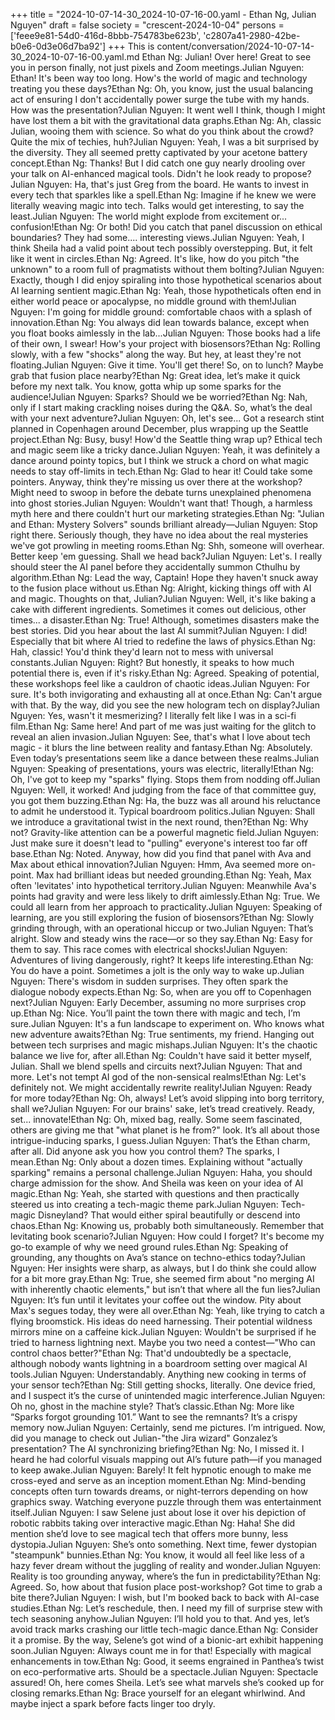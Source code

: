 +++
title = "2024-10-07-14-30_2024-10-07-16-00.yaml - Ethan Ng, Julian Nguyen"
draft = false
society = "crescent-2024-10-04"
persons = ['feee9e81-54d0-416d-8bbb-754783be623b', 'c2807a41-2980-42be-b0e6-0d3e06d7ba92']
+++
This is content/conversation/2024-10-07-14-30_2024-10-07-16-00.yaml.md
Ethan Ng: Julian! Over here! Great to see you in person finally, not just pixels and Zoom meetings.Julian Nguyen: Ethan! It's been way too long. How's the world of magic and technology treating you these days?Ethan Ng: Oh, you know, just the usual balancing act of ensuring I don't accidentally power surge the tube with my hands. How was the presentation?Julian Nguyen: It went well I think, though I might have lost them a bit with the gravitational data graphs.Ethan Ng: Ah, classic Julian, wooing them with science. So what do you think about the crowd? Quite the mix of techies, huh?Julian Nguyen: Yeah, I was a bit surprised by the diversity. They all seemed pretty captivated by your acetone battery concept.Ethan Ng: Thanks! But I did catch one guy nearly drooling over your talk on AI-enhanced magical tools. Didn't he look ready to propose?Julian Nguyen: Ha, that's just Greg from the board. He wants to invest in every tech that sparkles like a spell.Ethan Ng: Imagine if he knew we were literally weaving magic into tech. Talks would get interesting, to say the least.Julian Nguyen: The world might explode from excitement or... confusion!Ethan Ng: Or both! Did you catch that panel discussion on ethical boundaries? They had some.... interesting views.Julian Nguyen: Yeah, I think Sheila had a valid point about tech possibly overstepping. But, it felt like it went in circles.Ethan Ng: Agreed. It's like, how do you pitch "the unknown" to a room full of pragmatists without them bolting?Julian Nguyen: Exactly, though I did enjoy spiraling into those hypothetical scenarios about AI learning sentient magic.Ethan Ng: Yeah, those hypotheticals often end in either world peace or apocalypse, no middle ground with them!Julian Nguyen: I'm going for middle ground: comfortable chaos with a splash of innovation.Ethan Ng: You always did lean towards balance, except when you float books aimlessly in the lab...Julian Nguyen: Those books had a life of their own, I swear! How's your project with biosensors?Ethan Ng: Rolling slowly, with a few "shocks" along the way. But hey, at least they're not floating.Julian Nguyen: Give it time. You'll get there! So, on to lunch? Maybe grab that fusion place nearby?Ethan Ng: Great idea, let’s make it quick before my next talk. You know, gotta whip up some sparks for the audience!Julian Nguyen: Sparks? Should we be worried?Ethan Ng: Nah, only if I start making crackling noises during the Q&A. So, what’s the deal with your next adventure?Julian Nguyen: Oh, let's see... Got a research stint planned in Copenhagen around December, plus wrapping up the Seattle project.Ethan Ng: Busy, busy! How'd the Seattle thing wrap up? Ethical tech and magic seem like a tricky dance.Julian Nguyen: Yeah, it was definitely a dance around pointy topics, but I think we struck a chord on what magic needs to stay off-limits in tech.Ethan Ng: Glad to hear it! Could take some pointers. Anyway, think they're missing us over there at the workshop? Might need to swoop in before the debate turns unexplained phenomena into ghost stories.Julian Nguyen: Wouldn't want that! Though, a harmless myth here and there couldn't hurt our marketing strategies.Ethan Ng: "Julian and Ethan: Mystery Solvers" sounds brilliant already—Julian Nguyen: Stop right there. Seriously though, they have no idea about the real mysteries we've got prowling in meeting rooms.Ethan Ng: Shh, someone will overhear. Better keep 'em guessing. Shall we head back?Julian Nguyen: Let's. I really should steer the AI panel before they accidentally summon Cthulhu by algorithm.Ethan Ng: Lead the way, Captain! Hope they haven't snuck away to the fusion place without us.Ethan Ng: Alright, kicking things off with AI and magic. Thoughts on that, Julian?Julian Nguyen: Well, it's like baking a cake with different ingredients. Sometimes it comes out delicious, other times... a disaster.Ethan Ng: True! Although, sometimes disasters make the best stories. Did you hear about the last AI summit?Julian Nguyen: I did! Especially that bit where AI tried to redefine the laws of physics.Ethan Ng: Hah, classic! You'd think they'd learn not to mess with universal constants.Julian Nguyen: Right? But honestly, it speaks to how much potential there is, even if it's risky.Ethan Ng: Agreed. Speaking of potential, these workshops feel like a cauldron of chaotic ideas.Julian Nguyen: For sure. It's both invigorating and exhausting all at once.Ethan Ng: Can't argue with that. By the way, did you see the new hologram tech on display?Julian Nguyen: Yes, wasn't it mesmerizing? I literally felt like I was in a sci-fi film.Ethan Ng: Same here! And part of me was just waiting for the glitch to reveal an alien invasion.Julian Nguyen: See, that's what I love about tech magic - it blurs the line between reality and fantasy.Ethan Ng: Absolutely. Even today’s presentations seem like a dance between these realms.Julian Nguyen: Speaking of presentations, yours was electric, literally!Ethan Ng: Oh, I've got to keep my "sparks" flying. Stops them from nodding off.Julian Nguyen: Well, it worked! And judging from the face of that committee guy, you got them buzzing.Ethan Ng: Ha, the buzz was all around his reluctance to admit he understood it. Typical boardroom politics.Julian Nguyen: Shall we introduce a gravitational twist in the next round, then?Ethan Ng: Why not? Gravity-like attention can be a powerful magnetic field.Julian Nguyen: Just make sure it doesn't lead to "pulling" everyone's interest too far off base.Ethan Ng: Noted. Anyway, how did you find that panel with Ava and Max about ethical innovation?Julian Nguyen: Hmm, Ava seemed more on-point. Max had brilliant ideas but needed grounding.Ethan Ng: Yeah, Max often 'levitates' into hypothetical territory.Julian Nguyen: Meanwhile Ava's points had gravity and were less likely to drift aimlessly.Ethan Ng: True. We could all learn from her approach to practicality.Julian Nguyen: Speaking of learning, are you still exploring the fusion of biosensors?Ethan Ng: Slowly grinding through, with an operational hiccup or two.Julian Nguyen: That’s alright. Slow and steady wins the race—or so they say.Ethan Ng: Easy for them to say. This race comes with electrical shocks!Julian Nguyen: Adventures of living dangerously, right? It keeps life interesting.Ethan Ng: You do have a point. Sometimes a jolt is the only way to wake up.Julian Nguyen: There's wisdom in sudden surprises. They often spark the dialogue nobody expects.Ethan Ng: So, when are you off to Copenhagen next?Julian Nguyen: Early December, assuming no more surprises crop up.Ethan Ng: Nice. You’ll paint the town there with magic and tech, I’m sure.Julian Nguyen: It's a fun landscape to experiment on. Who knows what new adventure awaits?Ethan Ng: True sentiments, my friend. Hanging out between tech surprises and magic mishaps.Julian Nguyen: It's the chaotic balance we live for, after all.Ethan Ng: Couldn't have said it better myself, Julian. Shall we blend spells and circuits next?Julian Nguyen: That and more. Let's not tempt AI god of the non-sensical realms!Ethan Ng: Let's definitely not. We might accidentally rewrite reality!Julian Nguyen: Ready for more today?Ethan Ng: Oh, always! Let’s avoid slipping into borg territory, shall we?Julian Nguyen: For our brains' sake, let’s tread creatively. Ready, set... innovate!Ethan Ng: Oh, mixed bag, really. Some seem fascinated, others are giving me that "what planet is he from?" look. It’s all about those intrigue-inducing sparks, I guess.Julian Nguyen: That’s the Ethan charm, after all. Did anyone ask you how you control them? The sparks, I mean.Ethan Ng: Only about a dozen times. Explaining without "actually sparking" remains a personal challenge.Julian Nguyen: Haha, you should charge admission for the show. And Sheila was keen on your idea of AI magic.Ethan Ng: Yeah, she started with questions and then practically steered us into creating a tech-magic theme park.Julian Nguyen: Tech-magic Disneyland? That would either spiral beautifully or descend into chaos.Ethan Ng: Knowing us, probably both simultaneously. Remember that levitating book scenario?Julian Nguyen: How could I forget? It's become my go-to example of why we need ground rules.Ethan Ng: Speaking of grounding, any thoughts on Ava’s stance on techno-ethics today?Julian Nguyen: Her insights were sharp, as always, but I do think she could allow for a bit more gray.Ethan Ng: True, she seemed firm about "no merging AI with inherently chaotic elements," but isn’t that where all the fun lies?Julian Nguyen: It’s fun until it levitates your coffee out the window. Pity about Max's segues today, they were all over.Ethan Ng: Yeah, like trying to catch a flying broomstick. His ideas do need harnessing. Their potential wildness mirrors mine on a caffeine kick.Julian Nguyen: Wouldn't be surprised if he tried to harness lightning next. Maybe you two need a contest—"Who can control chaos better?"Ethan Ng: That'd undoubtedly be a spectacle, although nobody wants lightning in a boardroom setting over magical AI tools.Julian Nguyen: Understandably. Anything new cooking in terms of your sensor tech?Ethan Ng: Still getting shocks, literally. One device fried, and I suspect it’s the curse of unintended magic interference.Julian Nguyen: Oh no, ghost in the machine style? That’s classic.Ethan Ng: More like “Sparks forgot grounding 101.” Want to see the remnants? It’s a crispy memory now.Julian Nguyen: Certainly, send me pictures. I’m intrigued. Now, did you manage to check out Julian-"the Jira wizard" Gonzalez’s presentation? The AI synchronizing briefing?Ethan Ng: No, I missed it. I heard he had colorful visuals mapping out AI’s future path—if you managed to keep awake.Julian Nguyen: Barely! It felt hypnotic enough to make me cross-eyed and serve as an inception moment.Ethan Ng: Mind-bending concepts often turn towards dreams, or night-terrors depending on how graphics sway. Watching everyone puzzle through them was entertainment itself.Julian Nguyen: I saw Selene just about lose it over his depiction of robotic rabbits taking over interactive magic.Ethan Ng: Haha! She did mention she’d love to see magical tech that offers more bunny, less dystopia.Julian Nguyen: She’s onto something. Next time, fewer dystopian "steampunk" bunnies.Ethan Ng: You know, it would all feel like less of a hazy fever dream without the juggling of reality and wonder.Julian Nguyen: Reality is too grounding anyway, where’s the fun in predictability?Ethan Ng: Agreed. So, how about that fusion place post-workshop? Got time to grab a bite there?Julian Nguyen: I wish, but I'm booked back to back with AI-case studies.Ethan Ng: Let’s reschedule, then. I need my fill of surprise stew with tech seasoning anyhow.Julian Nguyen: I’ll hold you to that. And yes, let’s avoid track marks crashing our little tech-magic dance.Ethan Ng: Consider it a promise. By the way, Selene’s got wind of a bionic-art exhibit happening soon.Julian Nguyen: Always count me in for that! Especially with magical enhancements in tow.Ethan Ng: Good, it seems engrained in Panthea’s twist on eco-performative arts. Should be a spectacle.Julian Nguyen: Spectacle assured! Oh, here comes Sheila. Let’s see what marvels she’s cooked up for closing remarks.Ethan Ng: Brace yourself for an elegant whirlwind. And maybe inject a spark before facts linger too dryly.